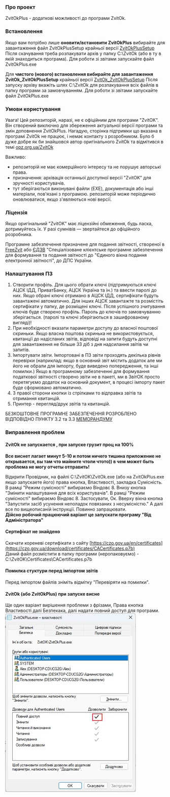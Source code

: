 ### Про проект ###
ZvitOkPlus - додаткові можливості до програми ZvitOk.

### Встановлення ###

Якщо вам потрібно лише **оновити/встановити ZvitOkPlus** вибирайте для завантаження файл ZvitOkPlusSetup крайньої версії [ZvitOkPlusSetup](https://github.com/moleculafree/zvitok/releases)
Після скачування треба розпакувати архів у папку C:\ZvitOk (або в ту в якій знаходиться програма).
Для роботи зі звітами запускайте файл ZvitOkPlus.exe


Для **чмстого (нового) встановлення вибирайте для завантаження ZvitOk_ZvitOkPlusSetup** крайньої версії [ZvitOk_ZvitOkPlusSetup](https://github.com/moleculafree/zvitok/releases)
Після запуску архіву вкажіть шлях C:\ZvitOk для розпакування всіх файлів в папку програми за замовчуванням.
Для роботи зі звітами запускайте файл ZvitOkPlus.exe


### Умови користування ###

Увага! Цей репозиторій, наразі, не є офіційним для програми "ZvitOK". Він створений виключно для збереження актуальної версії програми та змін доповнення ZvitOkPlus.
Нагадую, сторінка підтримки що вказана в програмі ZvitOk не працює, і немає контакту з розробником.
Було б дуже добре як би знайшовся автор оригінального ZvitOk та відмітився в темі [opz.org.ua/ZvitOk](https://opz.org.ua/forum/viewtopic.php?f=39&t=7887)

Важливо:  
- репозиторій не має комерційного інтересу та не порушує авторські права.
- призначення: архівація останньої доступної версії "ZvitOK" для зручності користувачів.
- тут зберігаються виконувані файли (EXE), документація або інші матеріали, пов'язані з програмою.
  репозиторій може періодично оновлюватися, якщо з'являються нові версії.
    
### Ліцензія ###
Якщо оригінальний "ZvitOK" має ліцензійні обмеження, будь ласка, дотримуйтесь їх.  У разі сумнівів — звертайтеся до офіційного розробника.

Програмне забезпечення призначене для подання звітності, створеної в [FreeZvit](https://opz.org.ua/) або [ЄДЗВ](http://sfs.gov.ua/elektronna-zvitnist/spetsializovane-klientske-program/) "Спеціалізоване клієнтське програмне забезпечення для формування та подання звітності до "Єдиного вікна подання електронної звітності", до ДПС України.

### Налаштування ПЗ ###
1. Створити профіль. Для цього обрати ключі (підтримуються ключі АЦСК ІДД, ПриватБанку, АЦСК Україна та ін.) та ввести паролі до них.
Якщо обрані ключі отримано в АЦСК ІДД, сертифікати будуть завантажені автоматично. Для інших АЦСК завантажте та розмістіть сертифікати у папку, де розміщені ключі. Після успішного зчитування ключів буде створено профіль.
Пароль до ключів по замовчуванню зберігається. (паролі та ключі зберігаються в зашифрованому вигляді)!
2. При необхідності вказати параметри доступу до власної поштової скриньки. Якщо власна поштова скринька не використовується, квитанції до надісланих звітів, відповіді на запити будуть доступні для завантаження не більше 33 діб з дня надсилання звітів чи запитів.
3. Імпортувати звіти. Імпортовані в ПЗ звіти проходять декілька рівнів перевірки (наприклад: якщо в основний звіт містить додаток але ми його не обрали для імпорту, буде виведено попередження, та інші помилки.) Якщо в програмному забезпеченні для формування податкової звітності створено звіти не в пакеті, ми в ЗвітОК просто перетягуємо додаток на основний документ, в процесі імпорту пакет буде сформовано автоматично.
4. З правої сторони кнопки із стрілками то відправка звітів та отримання квитанцій.
5. Принтер - перегляд/друк звітів та квитанцій.

БЕЗКОШТОВНЕ ПРОГРАМНЕ ЗАБЕЗПЕЧЕННЯ РОЗРОБЛЕНО ВІДПОВІДНО ПУНКТУ 3.2 та 3.3 [МЕМОРАНДУМУ](http://ck.sfs.gov.ua/data/material/000/015/72817/0.pdf)


### Виправлення проблем ###  

#### ZvitOk не запускается , при запуске грузит проц на 100% ####
**Все виснет лагает минут 5-10 и потом ничего тишина приложение не открывается, вы там что майните чтоли чтото)) в чем может быть проблема не могу отчеты отправить!**

Відкрити Провідник, на файлі C:\ZvitOK\ZvitOk.exe (або на ZvitOkPlus.exe якщо запускаете його) права кнопка, Властивості, закладка Сумісність. В рамці "Режим сумісності" вибираємо Віндовс 8. Внизу кнопка "Змінити налаштування для всіх користувачів". В рамці "Режим сумісності" вибираємо Віндовс 8. Застосувати, Ок. Вверху вікна кнопка "Запустити засіб усунення неполадок повязаних з несумісністю." А далі все по вищеописаній інструкції. Повинно запрацювати.  
**Дійсно робочий працюючий варіант це запускати програму "Від Адміністратора"**  


#### Сертифікат не знайдено ####
Скачати кореневі сертифікати з сайту [https://czo.gov.ua/en/certificates](https://czo.gov.ua/download/certificates/CACertificates.p7b)  
Даний файл розмістити в папку програми (неропаковуємо) - C:\ZvitOK\Certificates\CACertificates.p7b  



#### Помилка стуктури перед імпортом звітів ####
Перед імпортом файлів зніміть відмітку "Перевіряти на помилки".  



#### ZvitOk (або ZvitOkPlus) при запуске висне ####
Ще один варіант вирішення проблеми з фрізами, Права кнопка Властивості далі Безпекака, далі надати повний доступ для програми.
![Властивості файла](https://github.com/moleculafree/zvitok/blob/main/Doc/FullAccess.jpg)

